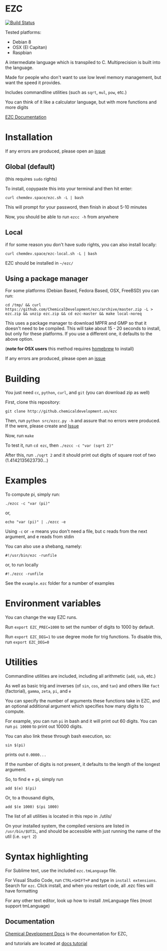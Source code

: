 # EZC

[![Build Status](https://travis-ci.org/ChemicalDevelopment/ezc.svg?branch=master)](https://travis-ci.org/ChemicalDevelopment/ezc)

Tested platforms:
  * Debian 8
  * OSX (El Capitan)
  * Raspbian

A intermediate language which is transpiled to C. Multiprecision is built into the language.

Made for people who don't want to use low level memory management, but want the speed it provides.

Includes commandline utilities (such as `sqrt`, `mul`, `pow`, etc.)

You can think of it like a calculator language, but with more functions and more digits

[EZC Documentation](chemicaldevelopment.us/ezc/)

# Installation

If any errors are produced, please open an [issue](https://github.com/ChemicalDevelopment/ezc/issues)

## Global (default)

(this requires `sudo` rights)

To install, copypaste this into your terminal and then hit enter:

`curl chemdev.space/ezc.sh -L | bash`

This will prompt for your password, then finish in about 5-10 minutes

Now, you should be able to run `ezcc -h` from anywhere

## Local

if for some reason you don't have sudo rights, you can also install locally:

`curl chemdev.space/ezc-local.sh -L | bash`

EZC should be installed in `~/ezc/`


## Using a package manager

For some platforms (Debian Based, Fedora Based, OSX, FreeBSD) you can run:

`cd /tmp/ && curl https://github.com/ChemicalDevelopment/ezc/archive/master.zip -L > ezc.zip && unzip ezc.zip && cd ezc-master && make local-noreq`

This uses a package manager to download MPFR and GMP so that it doesn't need to be compiled. This will take about 15 - 20 seconds to install, but only for these platforms. If you use a different one, it defaults to the above option.

(**note for OSX users** this method requires [homebrew](http://brew.sh/) to install)

If any errors are produced, please open an [issue](https://github.com/ChemicalDevelopment/ezc/issues)

# Building

You just need `cc`, `python`, `curl`, and `git` (you can download zip as well)

First, clone this repository:

`git clone http://github.chemicaldevelopment.us/ezc`

Then, run `python src/ezcc.py -h` and assure that no errors were produced. If the were, please create and [Issue](https://github.com/ChemicalDevelopment/ezc/issues)

Now, run `make`

To test it, run `cd ezc`, then `./ezcc -c "var (sqrt 2)"` 

After this, run `./sqrt 2` and it should print out digits of square root of two (1.4142135623730...)


# Examples

To compute pi, simply run:

`./ezcc -c "var (pi)"`

or, 

`echo "var (pi)" | ./ezcc -e`


Using `-c` or `-e` means you don't need a file, but c reads from the next argument, and e reads from stdin

You can also use a shebang, namely:

`#!/usr/bin/ezc -runfile`

or, to run locally

`#!./ezcc -runfile`

See the `example.ezc` folder for a number of examples


# Environment variables

You can change the way EZC runs.

Run `export EZC_PREC=1000` to set the number of digits to 1000 by default.

Run `export EZC_DEG=1` to use degree mode for trig functions. To disable this, run `export EZC_DEG=0`

# Utilities

Commandline utilities are included, including all arithmetic (`add`, `sub`, etc.)

As well as basic trig and inverses (of `sin`, `cos`, and `tan`) and others like `fact` (factorial), `gamma`, `zeta`, `pi`, and `e`

You can specify the number of arguments these functions take in EZC, and an optional additional argument which specifies how many digits to compute.

For example, you can run `pi` in bash and it will print out 60 digits. You can run `pi 10000` to print out 10000 digits.

You can also link these through bash execution, so:

`sin $(pi)`

prints out `0.0000...`

If the number of digits is not present, it defaults to the length of the longest argument.

So, to find e + pi, simply run

`add $(e) $(pi)`

Or, to a thousand digits, 

`add $(e 1000) $(pi 1000)`

The list of all utilities is located in this repo in ./utils/

On your installed system, the compiled versions are listed in `/usr/bin/$UTIL`, and should be accessible with just running the name of the util (i.e. `sqrt 2`)

# Syntax highlighting

For Sublime text, use the included `ezc.tmLanguage` file.

For Visual Studio Code, run `CTRL+SHIFT+P` and type in `install extensions`. Search for `ezc`. Click install, and when you restart code, all .ezc files will have formatting

For any other text editor, look up how to install .tmLanguage files (most support tmLanguage)

## Documentation

[Chemical Development Docs](http://chemicaldevelopment.us/ezc/) is the documentation for EZC,

and tutorials are located at [docs tutorial](http://chemicaldevelopment.us/ezc/tutorials)
